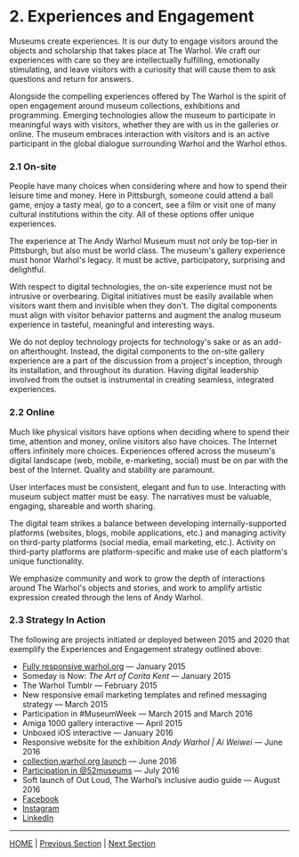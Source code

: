 # 2. Experiences and Engagement

Museums create experiences. It is our duty to engage visitors around the objects and scholarship that takes place at The Warhol. We craft our experiences with care so they are intellectually fulfilling, emotionally stimulating, and leave visitors with a curiosity that will cause them to ask questions and return for answers.

Alongside the compelling experiences offered by The Warhol is the spirit of open engagement around museum collections, exhibitions and programming. Emerging technologies allow the museum to participate in meaningful ways with visitors, whether they are with us in the galleries or online. The museum embraces interaction with visitors and is an active participant in the global dialogue surrounding Warhol and the Warhol ethos.

### 2.1 On-site

People have many choices when considering where and how to spend their leisure time and money. Here in Pittsburgh, someone could attend a ball game, enjoy a tasty meal, go to a concert, see a film or visit one of many cultural institutions within the city. All of these options offer unique experiences.

The experience at The Andy Warhol Museum must not only be top-tier in Pittsburgh, but also must be world class. The museum's gallery experience must honor Warhol's legacy. It must be active, participatory, surprising and delightful.

With respect to digital technologies, the on-site experience must not be intrusive or overbearing. Digital initiatives must be easily available when visitors want them and invisible when they don't. The digital components must align with visitor behavior patterns and augment the analog museum experience in tasteful, meaningful and interesting ways.

We do not deploy technology projects for technology's sake or as an add-on afterthought. Instead, the digital components to the on-site gallery experience are a part of the discussion from a project's inception, through its installation, and throughout its duration. Having digital leadership involved from the outset is instrumental in creating seamless, integrated experiences.

### 2.2 Online

Much like physical visitors have options when deciding where to spend their time, attention and money, online visitors also have choices. The Internet offers infinitely more choices. Experiences offered across the museum's digital landscape (web, mobile, e-marketing, social) must be on par with the best of the Internet. Quality and stability are paramount.

User interfaces must be consistent, elegant and fun to use. Interacting with museum subject matter must be easy. The narratives must be valuable, engaging, shareable and worth sharing.

The digital team strikes a balance between developing internally-supported platforms (websites, blogs, mobile applications, etc.) and managing activity on third-party platforms (social media, email marketing, etc.). Activity on third-party platforms are platform-specific and make use of each platform's unique functionality.

We emphasize community and work to grow the depth of interactions around The Warhol's objects and stories, and work to amplify artistic expression created through the lens of Andy Warhol. 

### 2.3 Strategy In Action

The following are projects initiated or deployed between 2015 and 2020 that exemplify the Experiences and Engagement strategy outlined above:

* [Fully responsive warhol.org](http://www.warhol.org) — January 2015
* Someday is Now: *The Art of Corita Kent* — January 2015
* The Warhol Tumblr — February 2015
* New responsive email marketing templates and refined messaging strategy — March 2015
* Participation in #MuseumWeek — March 2015 and March 2016
* Amiga 1000 gallery interactive — April 2015
* Unboxed iOS interactive — January 2016
* Responsive website for the exhibition *Andy Warhol | Ai Weiwei* — June 2016
* [collection.warhol.org launch](http://collection.warhol.org) — June 2016
* [Participation in @52museums](http://www.mardixon.com/wordpress/2015/12/new-project-for-2016-52museums-instagram-twitter-52museums/) — July 2016
* Soft launch of Out Loud, The Warhol’s inclusive audio guide — August 2016
* [Facebook](https://www.facebook.com/thewarholmuseum/)
* [Instagram](https://www.instagram.com/thewarholmuseum/?hl=en)
* [LinkedIn](https://www.linkedin.com/company/the-andy-warhol-museum/)

-----

[HOME](index.md) | [Previous Section](01_Introduction.md) | [Next Section](03_Narratives_and_Access.md)
